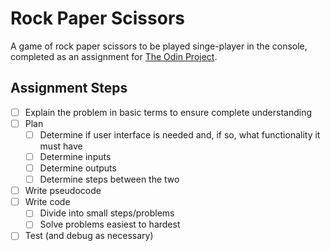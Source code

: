 # Rock Paper Scissors

A game of rock paper scissors to be played singe-player in the console, completed as an assignment for [The Odin Project](https://www.theodinproject.com/).

## Assignment Steps

- [ ] Explain the problem in basic terms to ensure complete understanding
- [ ] Plan
    - [ ] Determine if user interface is needed and, if so, what functionality it must have
    - [ ] Determine inputs
    - [ ] Determine outputs
    - [ ] Determine steps between the two
- [ ] Write pseudocode
- [ ] Write code
    - [ ] Divide into small steps/problems
    - [ ] Solve problems easiest to hardest
- [ ] Test (and debug as necessary)